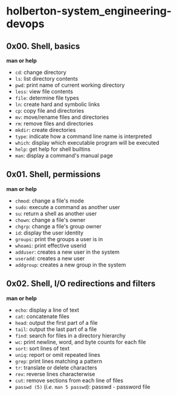 # holberton-system_engineering-devops  
   
## 0x00. Shell, basics    

**man or help**  

- `cd`: change directory  
- `ls`: list directory contents  
- `pwd`: print name of current working directory  
- `less`: view file contents  
- `file`: determine file types  
- `ln`: create hard and symbolic links  
- `cp`: copy file and directories  
- `mv`: move/rename files and directories  
- `rm`: remove files and directories  
- `mkdir`: create directories  
- `type`: indicate how a command line name is interpreted  
- `which`: display which executable program will be executed  
- `help`: get help for shell builtins  
- `man`: display a command's manual page  
   
##  0x01. Shell, permissions  
   
**man or help**   
   
- `chmod`: change a file's mode  
- `sudo`: execute a command as another user  
- `su`: return a shell as another user  
- `chown`: change a file's owner  
- `chgrp`: change a file's group owner  
- `id`: display the user identity  
- `groups`: print the groups a user is in  
- `whoami`: print effective userid   
- `adduser`: creates a new user in the system  
- `useradd`: creates a new user  
- `addgroup`: creates a new group in the system  
   
## 0x02. Shell, I/O redirections and filters  
   
**man or help**  
   
- `echo`: display a line of text  
- `cat`: concatenate files  
- `head`: output the first part of a file  
- `tail`: output the last part of a file  
- `find`: search for files in a directory hierarchy  
- `wc`: print newline, word, and byte counts for each file  
- `sort`: sort lines of text  
- `uniq`: report or omit repeated lines  
- `grep`: print lines matching a pattern  
- `tr`: translate or delete characters  
- `rev`: reverse lines characterwise  
- `cut`: remove sections from each line of files  
- `passwd (5)` (*i.e.* `man 5 passwd`): passwd - password file     
